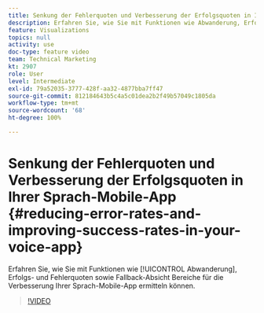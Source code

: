 ```yaml
---
title: Senkung der Fehlerquoten und Verbesserung der Erfolgsquoten in Ihrer Sprach-Mobile-App
description: Erfahren Sie, wie Sie mit Funktionen wie Abwanderung, Erfolgs- und Fehlerquote sowie Fallback-Absicht Bereiche für die Verbesserung Ihrer Sprach-Mobile-App ermitteln können.
feature: Visualizations
topics: null
activity: use
doc-type: feature video
team: Technical Marketing
kt: 2907
role: User
level: Intermediate
exl-id: 79a52035-3777-428f-aa32-4877bba7ff47
source-git-commit: 812184643b5c4a5c01dea2b2f49b57049c1805da
workflow-type: tm+mt
source-wordcount: '68'
ht-degree: 100%

---
```


# Senkung der Fehlerquoten und Verbesserung der Erfolgsquoten in Ihrer Sprach-Mobile-App {#reducing-error-rates-and-improving-success-rates-in-your-voice-app}

Erfahren Sie, wie Sie mit Funktionen wie [!UICONTROL Abwanderung], Erfolgs- und Fehlerquoten sowie Fallback-Absicht Bereiche für die Verbesserung Ihrer Sprach-Mobile-App ermitteln können.

>[!VIDEO](https://video.tv.adobe.com/v/27222/?quality=12&learn=on)
